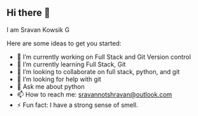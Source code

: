 ## Hi there 👋


I am Sravan Kowsik G

Here are some ideas to get you started:

- 🔭 I’m currently working on Full Stack and Git Version control
- 🌱 I’m currently learning Full Stack, Git
- 👯 I’m looking to collaborate on full stack, python, and git
- 🤔 I’m looking for help with git
- 💬 Ask me about python
- 📫 How to reach me: sravannotshravan@outlook.com
- ⚡ Fun fact: I have a strong sense of smell.
